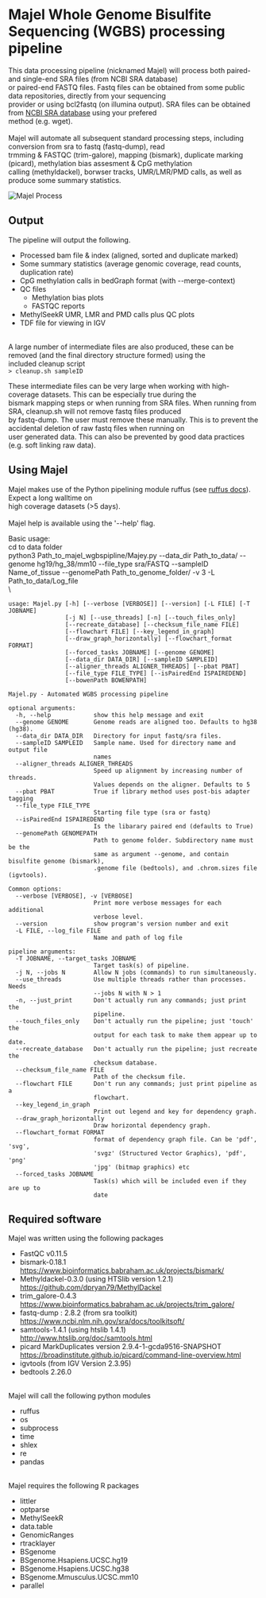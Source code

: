 # Majel Whole Genome Bisulfite Sequencing (WGBS) processing pipeline

This data processing pipeline (nicknamed Majel) will process both paired- and single-end SRA files (from NCBI SRA database)\
or paired-end FASTQ files. Fastq files can be obtained from some public data repositories, directly from your sequencing \
provider or using bcl2fastq (on illumina output). SRA files can be obtained from [NCBI SRA database](https://www.ncbi.nlm.nih.gov/) using your prefered \
method (e.g. wget).\
\
Majel will automate all subsequent standard processing steps, including conversion from sra to fastq (fastq-dump), read \
trmming & FASTQC (trim-galore), mapping (bismark), duplicate marking (picard), methylation bias assesment & CpG methylation \
calling (methyldackel), borwser tracks, UMR/LMR/PMD calls, as well as produce some summary statistics.

![Majel Process](./images/MajelFlowchart.png)

## Output 
The pipeline will output the following.

* Processed bam file & index (aligned, sorted and duplicate marked)
* Some summary statistics (average genomic coverage, read counts, duplication rate)
* CpG methylation calls in bedGraph format (with --merge-context)
* QC files
   * Methylation bias plots
   * FASTQC reports
* MethylSeekR UMR, LMR and PMD calls plus QC plots
* TDF file for viewing in IGV

\
A large number of intermediate files are also produced, these can be removed (and the final directory structure formed) using the \
included cleanup script\
```> cleanup.sh sampleID```

These intermediate files can be very large when working with high-coverage datasets. This can be especially true during the \
bismark mapping steps or when running from SRA files. When running from SRA, cleanup.sh will not remove fastq files produced\
by fastq-dump. The user must remove these manually. This is to prevent the accidental deletion of raw fastq files when running on\
user generated data. This can also be prevented by good data practices (e.g. soft linking raw data).

## Using Majel
Majel makes use of the Python pipelining module ruffus (see [ruffus docs](http://www.ruffus.org.uk/)). Expect a long walltime on\
high coverage datasets (>5 days).\
\
Majel help is available using the '--help' flag.

Basic usage:\
cd to data folder\
python3 Path_to_majel_wgbspipline/Majey.py --data_dir Path_to_data/ --genome hg19/hg_38/mm10 --file_type sra/FASTQ --sampleID Name_of_tissue --genomePath Path_to_genome_folder/ -v 3 -L Path_to_data/Log_file \
\
```
usage: Majel.py [-h] [--verbose [VERBOSE]] [--version] [-L FILE] [-T JOBNAME]
                [-j N] [--use_threads] [-n] [--touch_files_only]
                [--recreate_database] [--checksum_file_name FILE]
                [--flowchart FILE] [--key_legend_in_graph]
                [--draw_graph_horizontally] [--flowchart_format FORMAT]
                [--forced_tasks JOBNAME] [--genome GENOME]
                [--data_dir DATA_DIR] [--sampleID SAMPLEID]
                [--aligner_threads ALIGNER_THREADS] [--pbat PBAT]
                [--file_type FILE_TYPE] [--isPairedEnd ISPAIREDEND]
                [--bowenPath BOWENPATH]

Majel.py - Automated WGBS processing pipeline

optional arguments: 
  -h, --help            show this help message and exit
  --genome GENOME       Genome reads are aligned too. Defaults to hg38 (hg38).
  --data_dir DATA_DIR   Directory for input fastq/sra files.
  --sampleID SAMPLEID   Sample name. Used for directory name and output file
                        names
  --aligner_threads ALIGNER_THREADS
                        Speed up alignment by increasing number of threads.
                        Values depends on the aligner. Defaults to 5
  --pbat PBAT           True if library method uses post-bis adapter tagging
  --file_type FILE_TYPE
                        Starting file type (sra or fastq)
  --isPairedEnd ISPAIREDEND 
                        Is the libarary paired end (defaults to True)
  --genomePath GENOMEPATH
                        Path to genome folder. Subdirectory name must be the 
                        same as argument --genome, and contain bisulfite genome (bismark),
                        .genome file (bedtools), and .chrom.sizes file (igvtools).

Common options:
  --verbose [VERBOSE], -v [VERBOSE]
                        Print more verbose messages for each additional
                        verbose level.
  --version             show program's version number and exit
  -L FILE, --log_file FILE
                        Name and path of log file

pipeline arguments: 
  -T JOBNAME, --target_tasks JOBNAME
                        Target task(s) of pipeline.
  -j N, --jobs N        Allow N jobs (commands) to run simultaneously.
  --use_threads         Use multiple threads rather than processes. Needs
                        --jobs N with N > 1
  -n, --just_print      Don't actually run any commands; just print the
                        pipeline.
  --touch_files_only    Don't actually run the pipeline; just 'touch' the
                        output for each task to make them appear up to date.
  --recreate_database   Don't actually run the pipeline; just recreate the
                        checksum database.
  --checksum_file_name FILE
                        Path of the checksum file.
  --flowchart FILE      Don't run any commands; just print pipeline as a
                        flowchart.
  --key_legend_in_graph
                        Print out legend and key for dependency graph.
  --draw_graph_horizontally
                        Draw horizontal dependency graph.
  --flowchart_format FORMAT
                        format of dependency graph file. Can be 'pdf', 'svg',
                        'svgz' (Structured Vector Graphics), 'pdf', 'png'
                        'jpg' (bitmap graphics) etc
  --forced_tasks JOBNAME
                        Task(s) which will be included even if they are up to
                        date
```
 
## Required software
Majel was written using the following packages
* FastQC v0.11.5
* bismark-0.18.1 https://www.bioinformatics.babraham.ac.uk/projects/bismark/
* Methyldackel-0.3.0 (using HTSlib version 1.2.1) https://github.com/dpryan79/MethylDackel
* trim_galore-0.4.3 https://www.bioinformatics.babraham.ac.uk/projects/trim_galore/
* fastq-dump : 2.8.2 (from sra toolkit) https://www.ncbi.nlm.nih.gov/sra/docs/toolkitsoft/
* samtools-1.4.1 (using htslib 1.4.1) http://www.htslib.org/doc/samtools.html
* picard MarkDuplicates version 2.9.4-1-gcda9516-SNAPSHOT https://broadinstitute.github.io/picard/command-line-overview.html
* igvtools (from IGV Version 2.3.95)
* bedtools 2.26.0

\
Majel will call the following python modules
* ruffus
* os
* subprocess
* time
* shlex
* re
* pandas

\
Majel requires the following R packages
* littler
* optparse
* MethylSeekR
* data.table
* GenomicRanges
* rtracklayer
* BSgenome
* BSgenome.Hsapiens.UCSC.hg19
* BSgenome.Hsapiens.UCSC.hg38
* BSgenome.Mmusculus.UCSC.mm10
* parallel